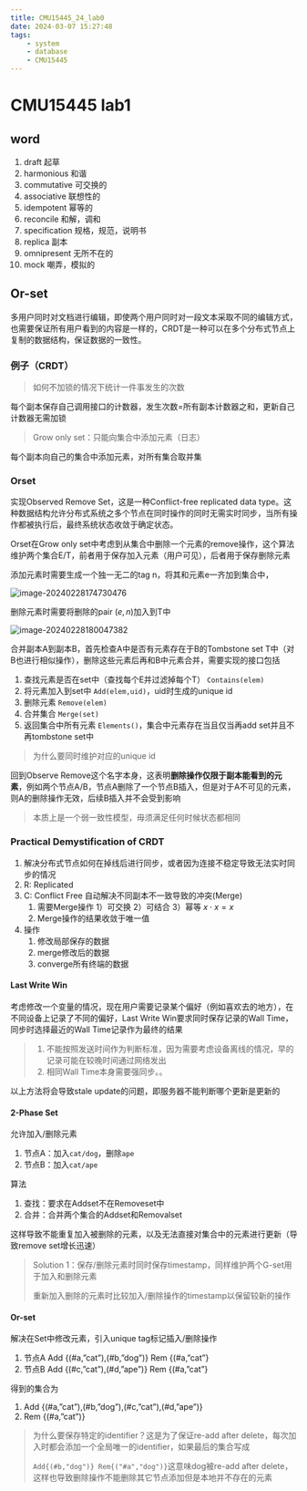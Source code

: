 ```yaml
---
title: CMU15445_24_lab0
date: 2024-03-07 15:27:48
tags:
    - system
    - database
    - CMU15445
---
```

# CMU15445 lab1

## word

1. draft 起草
2. harmonious 和谐
3. commutative 可交换的
4. associative 联想性的
5. idempotent 幂等的
6. reconcile 和解，调和
7. specification 规格，规范，说明书
8. replica 副本
9. omnipresent 无所不在的
10. mock 嘲弄，模拟的

## Or-set

多用户同时对文档进行编辑，即使两个用户同时对一段文本采取不同的编辑方式，也需要保证所有用户看到的内容是一样的，CRDT是一种可以在多个分布式节点上复制的数据结构，保证数据的一致性。

### 例子（CRDT）

> 如何不加锁的情况下统计一件事发生的次数

每个副本保存自己调用接口的计数器，发生次数=所有副本计数器之和，更新自己计数器无需加锁

> Grow only set：只能向集合中添加元素（日志）

每个副本向自己的集合中添加元素，对所有集合取并集

### Orset

实现Observed Remove Set，这是一种Conflict-free replicated data type。这种数据结构允许分布式系统之多个节点在同时操作的同时无需实时同步，当所有操作都被执行后，最终系统状态收敛于确定状态。

Orset在Grow only set中考虑到从集合中删除一个元素的remove操作，这个算法维护两个集合E/T，前者用于保存加入元素（用户可见），后者用于保存删除元素

添加元素时需要生成一个独一无二的tag n，将其和元素e一齐加到集合中，

![image-20240228174730476](https://s2.loli.net/2024/03/04/sfZkbtOV5Y432la.png)

删除元素时需要将删除的pair $(e,n)$加入到T中

![image-20240228180047382](https://s2.loli.net/2024/03/04/aKXz3Pfm8Ud1F4A.png)

合并副本A到副本B，首先检查A中是否有元素存在于B的Tombstone set T中（对B也进行相似操作），删除这些元素后再和B中元素合并，需要实现的接口包括

1. 查找元素是否在set中（查找每个E并过滤掉每个T） `Contains(elem)`
2. 将元素加入到set中 `Add(elem,uid)`，uid时生成的unique id
3. 删除元素 `Remove(elem)`
4. 合并集合 `Merge(set)`
5. 返回集合中所有元素 `Elements()`，集合中元素存在当且仅当再add set并且不再tombstone set中

> 为什么要同时维护对应的unique id

回到Observe Remove这个名字本身，这表明**删除操作仅限于副本能看到的元素**，例如两个节点A/B，节点A删除了一个节点B插入，但是对于A不可见的元素，则A的删除操作无效，后续B插入并不会受到影响

> 本质上是一个弱一致性模型，毋须满足任何时候状态都相同

### Practical Demystification of CRDT

1. 解决分布式节点如何在掉线后进行同步，或者因为连接不稳定导致无法实时同步的情况
2. R: Replicated 
3. C: Conflict Free 自动解决不同副本不一致导致的冲突(Merge)
   1. 需要Merge操作 1）可交换 2）可结合 3）幂等 $x\cdot x = x$
   2. Merge操作的结果收敛于唯一值
4. 操作
   1. 修改局部保存的数据
   2. merge修改后的数据
   3. converge所有终端的数据

#### Last Write Win

考虑修改一个变量的情况，现在用户需要记录某个偏好（例如喜欢去的地方），在不同设备上记录了不同的偏好，Last Write Win要求同时保存记录的Wall Time，同步时选择最近的Wall Time记录作为最终的结果

> 1. 不能按照发送时间作为判断标准，因为需要考虑设备离线的情况，早的记录可能在较晚时间通过网络发出
> 2. 相同Wall Time本身需要强同步。。

以上方法将会导致stale update的问题，即服务器不能判断哪个更新是更新的

#### 2-Phase Set

允许加入/删除元素

1. 节点A：加入`cat/dog`，删除`ape`
2. 节点B：加入`cat/ape`

算法

1. 查找：要求在Addset不在Removeset中
2. 合并：合并两个集合的Addset和Removalset

这样导致不能重复加入被删除的元素，以及无法直接对集合中的元素进行更新（导致remove set增长迅速）

> Solution 1：保存/删除元素时同时保存timestamp，同样维护两个G-set用于加入和删除元素
>
> 重新加入删除的元素时比较加入/删除操作的timestamp以保留较新的操作

#### Or-set

解决在Set中修改元素，引入unique tag标记插入/删除操作

1. 节点A Add \{(#a,”cat”),(#b,”dog”)\} Rem \{(#a,”cat”\}
2. 节点B Add \{(#c,”cat”),(#d,”ape”)\} Rem \{(#a,”cat”\}

得到的集合为

1. Add \{(#a,”cat”),(#b,”dog”),(#c,”cat”),(#d,”ape”)\}
2. Rem \{(#a,”cat”)\}

> 为什么要保存特定的identifier？这是为了保证re-add after delete，每次加入时都会添加一个全局唯一的identifier，如果最后的集合写成
>
> `Add{(#b,"dog")} Rem{("#a","dog")}`这意味dog被re-add after delete，这样也导致删除操作不能删除其它节点添加但是本地并不存在的元素

